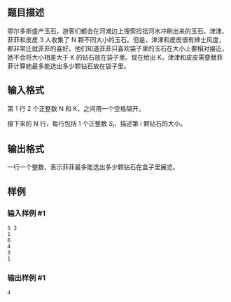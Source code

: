 ## 题目描述

鄂尔多斯盛产玉石，游客们都会在河滩边上搜索捡拾河水冲刷出来的玉石。津津、菲菲和皮皮 3 人收集了 N 颗不同大小的玉石。但是，津津和皮皮很有绅士风度，都非常迁就菲菲的喜好。他们知道菲菲只喜欢袋子里的玉石在大小上要相对接近，她不会将大小相差大于 K 的钻石放在袋子里。现在给出 K，津津和皮皮需要替菲菲计算她最多能选出多少颗钻石放在袋子里。

## 输入格式

第 1 行 2 个正整数 N 和 K，之间用一个空格隔开。

接下来的 N 行，每行包括 1 个正整数 $S_i$，描述第 i 颗钻石的大小。

## 输出格式

一行一个整数，表示菲菲最多能选出多少颗钻石在盒子里展览。

## 样例

### 输入样例 #1
```
5 3
1
6
4
3
1
```

### 输出样例 #1
```
4
```
